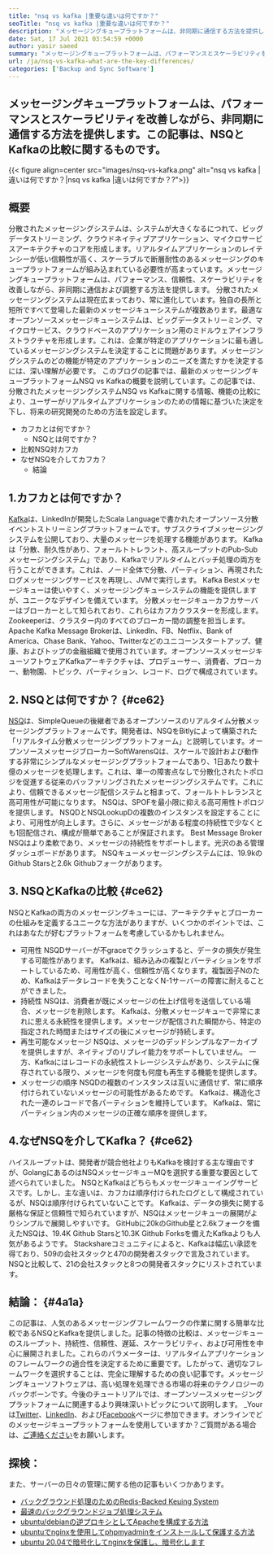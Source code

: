 ```yaml
---
title: "nsq vs kafka |重要な違いは何ですか？" 
seoTitle: "nsq vs kafka |重要な違いは何ですか？" 
description: "メッセージングキュープラットフォームは、非同期に通信する方法を提供します。この記事は、NSQおよびKafka分散メッセージキューシステムの違いに関するものです。" 
date: Sat, 17 Jul 2021 03:54:59 +0000
author: yasir saeed
summary: "メッセージングキュープラットフォームは、パフォーマンスとスケーラビリティを向上させながら非同期に通信する方法を提供します。この記事は、NSQとKafkaの比較に関するものです。" 
url: /ja/nsq-vs-kafka-what-are-the-key-differences/
categories: ['Backup and Sync Software']
---
```


## メッセージングキュープラットフォームは、パフォーマンスとスケーラビリティを改善しながら、非同期に通信する方法を提供します。この記事は、NSQとKafkaの比較に関するものです。

{{< figure align=center src="images/nsq-vs-kafka.png" alt="nsq vs kafka |違いは何ですか？|nsq vs kafka |違いは何ですか？?">}}


##  **概要**  
分散されたメッセージングシステムは、システムが大きくなるにつれて、ビッグデータストリーミング、クラウドネイティブアプリケーション、マイクロサービスアーキテクチャのコアを形成します。リアルタイムアプリケーションのレイテンシーが低い信頼性が高く、スケーラブルで断層耐性のあるメッセージングのキュープラットフォームが組み込まれている必要性が高まっています。メッセージングキュープラットフォームは、パフォーマンス、信頼性、スケーラビリティを改善しながら、非同期に通信および調整する方法を提供します。
分散されたメッセージングシステムは現在広まっており、常に進化しています。独自の長所と短所ですべて登場した最新のメッセージキューシステムが複数あります。最適なオープンソースメッセージキューシステムは、ビッグデータストリーミング、マイクロサービス、クラウドベースのアプリケーション用のミドルウェアインフラストラクチャを形成します。これは、企業が特定のアプリケーションに最も適しているメッセージングシステムを決定することに問題があります。メッセージングシステムのどの機能が特定のアプリケーションのニーズを満たすかを決定するには、深い理解が必要です。
このブログの記事では、最新のメッセージングキュープラットフォームNSQ vs Kafkaの概要を説明しています。この記事では、分散されたメッセージングシステムNSQ vs Kafkaに関する情報、機能の比較により、ユーザーがリアルタイムアプリケーションのための情報に基づいた決定を下し、将来の研究開発のための方法を設定します。
* カフカとは何ですか？
  * NSQとは何ですか？
* 比較NSQ対カフカ
* なぜNSQを介してカフカ？
  * 結論

## 1.カフカとは何ですか？
[Kafka][1]は、LinkedInが開発したScala Languageで書かれたオープンソース分散イベントストリーミングプラットフォームです。サブスクライブメッセージングシステムを公開しており、大量のメッセージを処理する機能があります。 Kafkaは「分散、耐久性があり、フォールトトレラント、高スループットのPub-Subメッセージングシステム」であり、Kafkaでリアルタイムとバッチ処理の両方を行うことができます。これは、ノード全体で分散、パーティション、再現されたログメッセージングサービスを再現し、JVMで実行します。 Kafka Bestメッセージキューは使いやすく、メッセージングキューシステムの機能を提供しますが、ユニークなデザインを備えています。
分散メッセージキューカフカサーバーはブローカーとして知られており、これらはカフカクラスターを形成します。 Zookeeperは、クラスター内のすべてのブローカー間の調整を担当します。 Apache Kafka Message Brokerは、LinkedIn、FB、Netflix、Bank of America、Chase Bank、Yahoo、Twitterなどのユニコーンスタートアップ、健康、およびトップの金融組織で使用されています。オープンソースメッセージキューソフトウェアKafkaアーキテクチャは、プロデューサー、消費者、ブローカー、動物園、トピック、パーティション、レコード、ログで構成されています。

## 2. NSQとは何ですか？ {#ce62}

[NSQ][2]は、SimpleQueueの後継者であるオープンソースのリアルタイム分散メッセージングプラットフォームです。開発者は、NSQをBitlyによって構築された「リアルタイム分散メッセージングプラットフォーム」と説明しています。オープンソースメッセージブローカーSoftWarensQは、スケールで設計および動作する非常にシンプルなメッセージングプラットフォームであり、1日あたり数十億のメッセージを処理します。これは、単一の障害点なしで分散化されたトポロジを促進する従来のバッファリングされたメッセージングシステムです。これにより、信頼できるメッセージ配信システムと相まって、フォールトトレランスと高可用性が可能になります。
NSQは、SPOFを最小限に抑える高可用性トポロジを提供します。 NSQDとNSQLookupDの複数のインスタンスを設定することにより、可用性が向上します。さらに、メッセージがある程度の持続性で少なくとも1回配信され、構成が簡単であることが保証されます。 Best Message Broker NSQはより柔軟であり、メッセージの持続性をサポートします。光沢のある管理ダッシュボードがあります。 NSQキューメッセージングシステムには、19.9kのGithub Starsと2.6k Githubフォークがあります。

## 3. NSQとKafkaの比較 {#ce62}

NSQとKafkaの両方のメッセージングキューには、アーキテクチャとブローカーの仕組みを定義するユニークな方法がありますが、いくつかのポイントでは、これはあなたが好むプラットフォームを考慮しているかもしれません。
  * 可用性
NSQDサーバーが不graceでクラッシュすると、データの損失が発生する可能性があります。 Kafkaは、組み込みの複製とパーティションをサポートしているため、可用性が高く、信頼性が高くなります。複製因子Nのため、Kafkaはデータレコードを失うことなくN-1サーバーの障害に耐えることができました。
* 持続性
NSQは、消費者が既にメッセージの仕上げ信号を送信している場合、メッセージを削除します。
Kafkaは、分散メッセージキューで非常にまれに思える永続性を提供します。メッセージが配信された瞬間から、特定の指定された時間またはサイズの後にメッセージが持続します。
* 再生可能なメッセージ
NSQは、メッセージのデッドシンプルなアーカイブを提供しますが、ネイティブのリプレイ能力をサポートしていません。
一方、Kafkaにはレコードの永続性ストレージシステムがあり、システムに保存されている限り、メッセージを何度も何度も再生する機能を提供します。
* メッセージの順序
NSQDの複数のインスタンスは互いに通信せず、常に順序付けられていないメッセージの可能性があるためです。 Kafkaは、構造化された一連のレコードで各パーティションを維持しています。 Kafkaは、常にパーティション内のメッセージの正確な順序を提供します。

## 4.なぜNSQを介してKafka？ {#ce62}

ハイスループットは、開発者が競合他社よりもKafkaを検討する主な理由ですが、GolangにあるのはNSQメッセージキューMQを選択する重要な要因として述べられていました。 NSQとKafkaはどちらもメッセージキューイングサービスです。しかし、主な違いは、カフカは順序付けられたログとして構成されているが、NSQは順序付けられていないことです。 Kafkaは、データの損失に関する厳格な保証と信頼性で知られていますが、NSQはメッセージキューの展開がよりシンプルで展開しやすいです。
GitHubに20kのGithub星と2.6kフォークを備えたNSQは、19.4K Github Starsと10.3K Github Forksを備えたKafkaよりも人気があるようです。 Stackshareコミュニティによると、Kafkaは幅広い承認を得ており、509の会社スタックと470の開発者スタックで言及されています。 NSQと比較して、21の会社スタックと8つの開発者スタックにリストされています。

## 結論： {#4a1a}

この記事は、人気のあるメッセージングフレームワークの作業に関する簡単な比較であるNSQとKafkaを提供しました。記事の特徴の比較は、メッセージキューのスループット、持続性、信頼性、遅延、スケーラビリティ、および可用性を中心に展開されました。これらのパラメーターは、リアルタイムアプリケーションのフレームワークの適合性を決定するために重要です。したがって、適切なフレームワークを選択することは、完全に理解するための良い記事です。メッセージングキューソフトウェアは、高い処理を処理できる市場の将来のテクノロジーのバックボーンです。今後のチュートリアルでは、オープンソースメッセージングプラットフォームに関連するより興味深いトピックについて説明します。
_Yourは[Twitter][3]、[LinkedIn][4]、および[Facebook][5]ページに参​​加できます。オンラインでどのメッセージキュープラットフォームを使用していますか？ご質問がある場合は、[ご連絡ください][6]をお願いします。

## 探検：
また、サーバーの日々の管理に関する他の記事もいくつかあります。
  * [バックグラウンド処理のためのRedis-Backed Keuing System][7]
  * [最速のバックグラウンドジョブ処理システム][8]
  * [ubuntu/debianの逆プロキシとしてApacheを構成する方法][9]
  * [ubuntuでnginxを使用してphpmyadminをインストールして保護する方法][10]
  * [ubuntu 20.04で暗号化してnginxを保護し、暗号化します][11]



 [1]: https://kafka.apache.org/
 [2]: https://nsq.io/
 [3]: https://twitter.com/containerize_co
 [4]: https://www.linkedin.com/company/containerize/
 [5]: http://facebook.com/containerize
 [6]: mailto:yasir.saeed@aspose.com
 [7]: https://products.containerize.com/message-queue-software/resque/
 [8]: https://products.containerize.com/message-queue-software/sidekiq/
 [9]: https://blog.containerize.com/web-server-solution-stack/how-to-configure-apache-as-a-reverse-proxy-for-ubuntudebian/
 [10]: https://blog.containerize.com/web-server-solution-stack/how-to-install-and-secure-phpmyadmin-with-nginx-on-ubuntu/
 [11]: https://blog.containerize.com/web-server-solution-stack/how-to-secure-nginx-with-letsencrypt-on-ubuntu-20-04/
